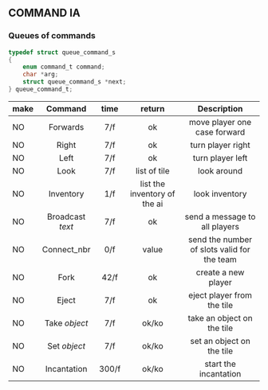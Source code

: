 ## COMMAND IA

### Queues of commands

```c
typedef struct queue_command_s
{
    enum command_t command;
    char *arg;
    struct queue_command_s *next;
} queue_command_t;
```

| make | Command  | time | return | Description |
| ---- |:--------:|:----:|:------:|:-----------:|
| NO   | Forwards | 7/f  | ok     | move player one case forward |
| NO   | Right    | 7/f  | ok     | turn player right |
| NO   | Left     | 7/f  | ok     | turn player left |
| NO   | Look     | 7/f  | list of tile     | look around |
| NO   | Inventory| 1/f  | list the inventory of the ai     | look inventory |
| NO   | Broadcast *text* | 7/f  | ok     | send a message to all players |
| NO   | Connect_nbr | 0/f  | value | send the number of slots valid for the team |
| NO  | Fork     | 42/f | ok     | create a new player |
| NO  | Eject    | 7/f  | ok     | eject player from the tile |
| NO  | Take *object*   | 7/f  | ok/ko     | take an object on the tile |
| NO  | Set *object*    | 7/f  | ok/ko     | set an object on the tile |
| NO  | Incantation    | 300/f | ok/ko     | start the incantation |
